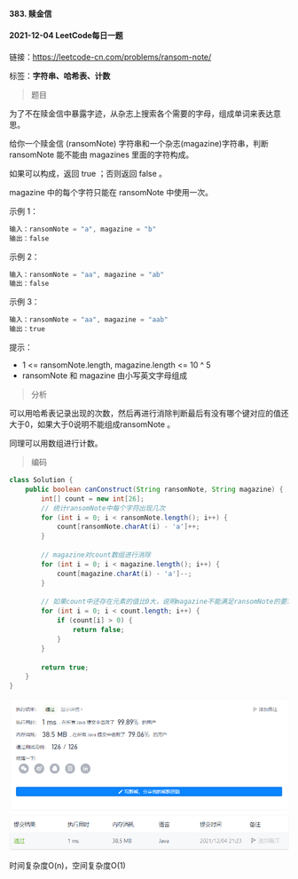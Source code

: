 #### 383. 赎金信

#### 2021-12-04 LeetCode每日一题

链接：https://leetcode-cn.com/problems/ransom-note/

标签：**字符串、哈希表、计数**

> 题目

为了不在赎金信中暴露字迹，从杂志上搜索各个需要的字母，组成单词来表达意思。

给你一个赎金信 (ransomNote) 字符串和一个杂志(magazine)字符串，判断 ransomNote 能不能由 magazines 里面的字符构成。

如果可以构成，返回 true ；否则返回 false 。

magazine 中的每个字符只能在 ransomNote 中使用一次。

示例 1：

```java
输入：ransomNote = "a", magazine = "b"
输出：false
```

示例 2：

```java
输入：ransomNote = "aa", magazine = "ab"
输出：false
```

示例 3：

```java
输入：ransomNote = "aa", magazine = "aab"
输出：true
```


提示：

- 1 <= ransomNote.length, magazine.length <= 10 ^ 5
- ransomNote 和 magazine 由小写英文字母组成

> 分析

可以用哈希表记录出现的次数，然后再进行消除判断最后有没有哪个键对应的值还大于0，如果大于0说明不能组成ransomNote 。

同理可以用数组进行计数。

> 编码

```java
class Solution {
    public boolean canConstruct(String ransomNote, String magazine) {
        int[] count = new int[26];
        // 统计ransomNote中每个字符出现几次
        for (int i = 0; i < ransomNote.length(); i++) {
            count[ransomNote.charAt(i) - 'a']++;
        }

        // magazine对count数组进行消除
        for (int i = 0; i < magazine.length(); i++) {
            count[magazine.charAt(i) - 'a']--;
        }

        // 如果count中还存在元素的值比0大，说明magazine不能满足ransomNote的要求
        for (int i = 0; i < count.length; i++) {
            if (count[i] > 0) {
                return false;
            }
        }

        return true;
    }
}
```

![image-20211204212359042](383.赎金信.assets/image-20211204212359042.png)

时间复杂度O(n)，空间复杂度O(1)